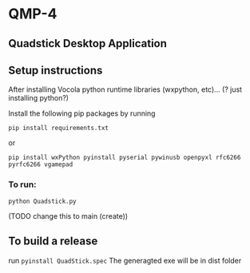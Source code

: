# QMP-4

## Quadstick Desktop Application

## Setup instructions

After installing Vocola python runtime libraries (wxpython, etc)... (? just installing python?)

Install the following pip packages by running

`pip install requirements.txt`

or

`pip install wxPython pyinstall pyserial pywinusb openpyxl rfc6266 pyrfc6266 vgamepad`

### To run:

`python Quadstick.py `

(TODO change this to main (create))


## To build a release

run `pyinstall QuadStick.spec`
The generagted exe will be in dist folder
